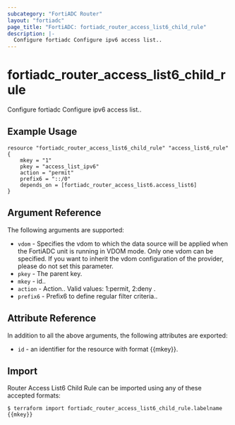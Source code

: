 ```yaml
---
subcategory: "FortiADC Router"
layout: "fortiadc"
page_title: "FortiADC: fortiadc_router_access_list6_child_rule"
description: |-
  Configure fortiadc Configure ipv6 access list..
---
```


# fortiadc_router_access_list6_child_rule
Configure fortiadc Configure ipv6 access list..

## Example Usage
```hcl
resource "fortiadc_router_access_list6_child_rule" "access_list6_rule" {
	mkey = "1"
	pkey = "access_list_ipv6"
	action = "permit"
	prefix6 = "::/0"
	depends_on = [fortiadc_router_access_list6.access_list6]
}

```

## Argument Reference

The following arguments are supported:

* `vdom` - Specifies the vdom to which the data source will be applied when the FortiADC unit is running in VDOM mode. Only one vdom can be specified. If you want to inherit the vdom configuration of the provider, please do not set this parameter.
* `pkey` - The parent key.
* `mkey` - id..
* `action` - Action.. Valid values: 1:permit, 2:deny .
* `prefix6` - Prefix6 to define regular filter criteria.. 

## Attribute Reference

In addition to all the above arguments, the following attributes are exported:
* `id` - an identifier for the resource with format {{mkey}}.

## Import
 Router Access List6 Child Rule can be imported using any of these accepted formats:
```
$ terraform import fortiadc_router_access_list6_child_rule.labelname {{mkey}}
```
